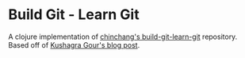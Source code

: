 Build Git - Learn Git
=====================

A clojure implementation of [chinchang's build-git-learn-git](https://github.com/chinchang/build-git-learn-git/) repository. Based off of [Kushagra Gour's blog post](http://kushagragour.in/blog/2014/01/build-git-learn-git/).